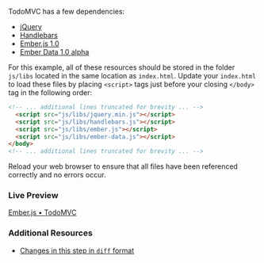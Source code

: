 TodoMVC has a few dependencies:
  
  * [jQuery](http://code.jquery.com/jquery-1.10.2.min.js)
  * [Handlebars](http://builds.handlebarsjs.com.s3.amazonaws.com/handlebars-1.0.0.js)
  * [Ember.js 1.0](http://builds.emberjs.com/tags/v1.0.0/ember.js)
  * [Ember Data 1.0 alpha](http://emberjs.com.s3.amazonaws.com/getting-started/ember-data.js)

For this example, all of these resources should be stored in the folder `js/libs` located in the same location as `index.html`. Update your `index.html` to load these files by placing `<script>` tags just before your closing `</body>` tag in the following order:

```html
<!-- ... additional lines truncated for brevity ... -->
  <script src="js/libs/jquery.min.js"></script>
  <script src="js/libs/handlebars.js"></script>
  <script src="js/libs/ember.js"></script>
  <script src="js/libs/ember-data.js"></script>
</body>
<!-- ... additional lines truncated for brevity ... -->
```

Reload your web browser to ensure that all files have been referenced correctly and no errors occur.

### Live Preview
<a class="jsbin-embed" href="http://jsbin.com/ijefig/2/embed?live">Ember.js • TodoMVC</a><script src="http://static.jsbin.com/js/embed.js"></script>
 
### Additional Resources

  * [Changes in this step in `diff` format](https://github.com/emberjs/quickstart-code-sample/commit/0880d6e21b83d916a02fd17163f58686a37b5b2c)
